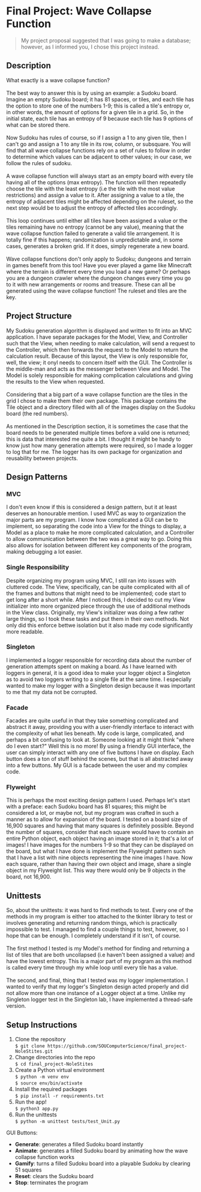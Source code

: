 # Final Project: Wave Collapse Function

> My project proposal suggested that I was going to make a database; however, as I informed you, I chose this project instead.

## Description
What exactly is a wave collapse function?<br>
<br>
The best way to answer this is by using an example: a Sudoku board. Imagine an empty Sudoku board; it has 81 spaces, or tiles, and each tile has the option to store one of the numbers 1-9; this is called a tile's entropy or, in other words, the amount of options for a given tile in a grid. So, in the initial state, each tile has an entropy of 9 because each tile has 9 options of what can be stored there.<br>
<br>
Now Sudoku has rules of course, so if I assign a 1 to any given tile, then I can't go and assign a 1 to any tile in its row, column, or subsquare. You will find that all wave collapse functions rely on a set of rules to follow in order to determine which values can be adjacent to other values; in our case, we follow the rules of sudoku.<br>
<br>
A wave collapse function will always start as an empty board with every tile having all of the options (max entropy). The function will then repeatedly choose the tile with the least entropy (i.e the tile with the most value restrictions) and assign a value to it. After assigning a value to a tile, the entropy of adjacent tiles might be affected depending on the ruleset, so the next step would be to adjust the entropy of affected tiles accordingly.<br>
<br>
This loop continues until either all tiles have been assigned a value or the tiles remaining have no entropy (cannot be any value), meaning that the wave collapse function failed to generate a valid tile arrangement. It is totally fine if this happens; randomization is unpredictable and, in some cases, generates a broken grid. If it does, simply regenerate a new board.<br>
<br>
Wave collapse functions don't only apply to Sudoku; dungeons and terrain in games benefit from this too! Have you ever played a game like Minecraft where the terrain is different every time you load a new game? Or perhaps you are a dungeon crawler where the dungeon changes every time you go to it with new arrangements or rooms and treasure. These can all be generated using the wave collapse function! The ruleset and tiles are the key.

## Project Structure
My Sudoku generation algorithm is displayed and written to fit into an MVC application. I have separate packages for the Model, View, and Controller such that the View, when needing to make calculation, will send a request to the Controller, which then forwards the request to the Model to return the calculation result. Because of this layout, the View is only responsible for, well, the view; it onyl needs to concern itself with the GUI. The Controller is the middle-man and acts as the messenger between View and Model. The Model is solely responsible for making complication calculations and giving the results to the View when requested.<br>
<br>
Considering that a big part of a wave collapse function are the tiles in the grid I chose to make them their own package. This package contains the Tile object and a directory filled with all of the images display on the Sudoku board (the red numbers).<br>
<br>
As mentioned in the Description section, it is sometimes the case that the board needs to be generated multiple times before a valid one is returned; this is data that interested me quite a bit. I thought it might be handy to know just how many generation attempts were required, so I made a logger to log that for me. The logger has its own package for organization and reusability between projects.

## Design Patterns

### MVC
I don't even know if this is considered a design pattern, but it at least deserves an honourable mention. I used MVC as way to organization the major parts
are my program. I know how complicated a GUI can be to implement, so separating the code into a View for the things to display, a Model as a place to make he more complicated calculation, and a Controller to allow communication between the two was a great way to go. Doing this also allows for isolation between different key components of the program, making debugging a lot easier.

### Single Responsibility
Despite organizing my program using MVC, I still ran into issues with cluttered code. The View, specifically, can be quite complicated with all of the frames and buttons that might need to be implemented; code start to get long after a short while. After I noticed this, I decided to cut my View initializer into more organized piece through the use of additional methods in the View class. Originally, my View's initializer was doing a few rather large things, so I took these tasks and put them in their own methods. Not only did this enforce bettwe isolation but it also made my code significantly more readable.

### Singleton
I implemented a logger responsible for recording data about the number of generation attempts spent on making a board. As I have learned with loggers in general, it is a good idea to make your logger object a Singleton as to avoid two loggers writing to a single file at the same time. I especially wanted to make my logger with a Singleton design because it was important to me that my data not be corrupted.

### Facade
Facades are quite useful in that they take something complicated and abstract it away, providing you with a user-friendly interface to interact with the complexity of what lies beneath. My code is large, complicated, and perhaps a bit confusing to look at. Someone looking at it might think "where do I even start?" Well this is no more! By using a friendly GUI interface, the user can simply interact with any one of five buttons I have on display. Each button does a ton of stuff behind the scenes, but that is all abstracted away into a few buttons. My GUI is a facade between the user and my complex code.

### Flyweight
This is perhaps the most exciting design pattern I used. Perhaps let's start with a preface: each Sudoku board has 81 squares; this might be considered a lot, or maybe not, but my program was crafted in such a manner as to allow for expansion of the board. I tested on a board size of 16,900 squares and having that many squares is definitely possible. Beyond the number of squares, consider that each square would have to contain an entire Python object, each object having an image stored in it; that's a lot of images! I have images for the numbers 1-9 so that they can be displayed on the board, but what I have done is implement the Flyweight pattern such that I have a list with nine objects representing the nine images I have. Now each square, rather than having their own object and image, share a single object in my Flyweight list. This way there would only be 9 objects in the board, not 16,900.

## Unittests
So, about the unittests: it was hard to find methods to test. Every one of the methods in my program is either too attached to the tkinter library to test or involves generating and returning random things, which is practically impossible to test. I managed to find a couple things to test, however, so I hope that can be enough. I completely understand if it isn't, of course.<br>
<br>
The first method I tested is my Model's method for finding and returning a list of tiles that are both uncollapsed (i.e haven't been assigned a value) and have the lowest entropy. This is a major part of my program as this method is called every time through my while loop until every tile has a value.<br>
<br>
The second, and final, thing that I tested was my logger implementation. I wanted to verify that my logger's Singleton design acted properly and did not allow more than one instance of a Logger object at a time. Unlike my Singleton logger test in the Singleton lab, I have implemented a thread-safe version.

## Setup Instructions
1. Clone the repository   
`$ git clone https://github.com/SOUComputerScience/final_project-NoleStites.git`
2. Change directories into the repo    
`$ cd final_project-NoleStites` 
3. Create a Python virtual environment    
`$ python -m venv env`   
`$ source env/bin/activate`     
4. Install the required packages     
`$ pip install -r requirements.txt` 
5. Run the app!    
`$ python3 app.py`   
6. Run the unittests    
`$ python -m unittest tests/test_Unit.py`   

GUI Buttons:
- **Generate**: generates a filled Sudoku board instantly
- **Animate**:  generates a filled Sudoku board by animating how the wave collapse function works
- **Gamify**:   turns a filled Sudoku board into a playable Sudoku by clearing 51 squares
- **Reset**:    clears the Sudoku board
- **Stop**:     terminates the program
